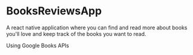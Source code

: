 # BooksReviewsApp

A react native application where you can find and read more about books you'll love and keep track of the books you want to read.

Using Google Books APIs
